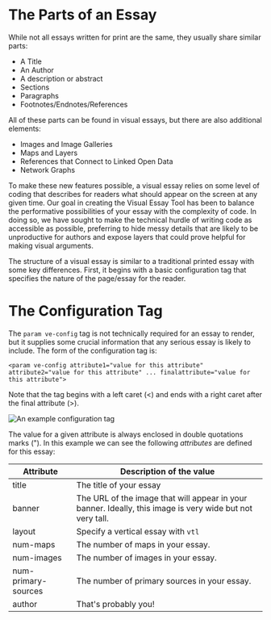 # The Parts of an Essay

While not all essays written for print are the same, they usually share similar parts:

* A Title
* An Author
* A description or abstract
* Sections
* Paragraphs
* Footnotes/Endnotes/References

All of these parts can be found in visual essays, but there are also additional elements:

* Images and Image Galleries
* Maps and Layers
* References that Connect to Linked Open Data
* Network Graphs

To make these new features possible, a visual essay relies on some level of coding that describes for readers what should appear on the screen at any given time. Our goal in creating the Visual Essay Tool has been to balance the performative possibilities of your essay with the complexity of code. In doing so, we have sought to make the technical hurdle of writing code as accessible as possible, preferring to hide messy details that are likely to be unproductive for authors and expose layers that could prove helpful for making visual arguments.

The structure of a visual essay is similar to a traditional printed essay with some key differences. First, it begins with a basic configuration tag that specifies the nature of the page/essay for the reader.

# The Configuration Tag

The `param ve-config` tag is not technically required for an essay to render, but it supplies some crucial information that any serious essay is likely to include. The form of the configuration tag is:

`<param ve-config
    attribute1="value for this attribute"
    attribute2="value for this attribute"
    ...
    finalattribute="value for this attribute">`

Note that the tag begins with a left caret (<) and ends with a right caret after the final attribute (>). 

![An example configuration tag](config-tag)

The value for a given attribute is always enclosed in double quotations marks ("). In this example we can see the following *attributes* are defined for this essay:

|Attribute|Description of the value|
|---|---|
|title|The title of your essay|
|banner|The URL of the image that will appear in your banner. Ideally, this image is very wide but not very tall.|
|layout|Specify a vertical essay with `vtl`|
|num-maps|The number of maps in your essay.|
|num-images|The number of images in your essay.|
|num-primary-sources|The number of primary sources in your essay.|
|author|That's probably you!|

